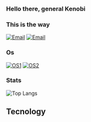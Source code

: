 ### Hello there, general Kenobi 

### This is the way

[![Email](https://img.shields.io/badge/Gmail-D14836?style=for-the-badge&logo=gmail&logoColor=white)](mailto:leonardoreis.ufsj@gmail.com)
[![Email](https://img.shields.io/badge/LinkedIn-0077B5?style=for-the-badge&logo=linkedin&logoColor=white)](https://www.linkedin.com/in/leoReiis/)

### Os 

[![OS1](https://img.shields.io/badge/Arch_Linux-1793D1?style=for-the-badge&logo=arch-linux&logoColor=white)]()
[![OS2](https://img.shields.io/badge/Windows-0078D6?style=for-the-badge&logo=windows&logoColor=white)]()

### Stats
![Top Langs](https://github-readme-stats.vercel.app/api/top-langs/?username=leoReiis&layout=compact)

## Tecnology
<div style = "display: inline_block"> <br/>
  <img align = "center" alt = "" src = "https://img.shields.io/badge/Delphi_RAD_Studio-B22222?style=for-the-badge&logo=delphi&logoColor=white" />
  <img align = "center" alt = "" src = "https://img.shields.io/badge/HTML5-E34F26?style=for-the-badge&logo=html5&logoColor=white" />
  <img align = "center" alt = "" src = "https://img.shields.io/badge/CSS-239120?&style=for-the-badge&logo=css3&logoColor=white" />
  <img align = "center" alt = "" src = "https://img.shields.io/badge/PHP-777BB4?style=for-the-badge&logo=php&logoColor=white" />
  <img align = "center" alt = "" src = "https://img.shields.io/badge/JavaScript-F7DF1E?style=for-the-badge&logo=javascript&logoColor=black" />
  <img align = "center" alt = "" src = "https://img.shields.io/badge/Vue.js-35495E?style=for-the-badge&logo=vue.js&logoColor=4FC08D" />
  <img align = "center" alt = "" src = "https://img.shields.io/badge/Laravel-FF2D20?style=for-the-badge&logo=laravel&logoColor=white" />
   <img align = "center" alt = "" src = "https://img.shields.io/badge/C%23-239120?style=for-the-badge&logo=c-sharp&logoColor=white" />

 

 
  </br>
  </br>

  <img align = "center" alt = "" src = "https://img.shields.io/badge/AMD-Ryzen_5_5600X-ED1C24?style=for-the-badge&logo=amd&logoColor=white" />
  <img align = "center" alt = "" src = "https://img.shields.io/badge/AMD-Rx 6600-ED1C24?style=for-the-badge&logo=amd&logoColor=white" />
</br>




</div><br>
